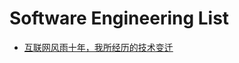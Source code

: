 # Software Engineering List

- [互联网风雨十年，我所经历的技术变迁](http://zhangtielei.com/posts/blog-mobile-to-ai.html)
